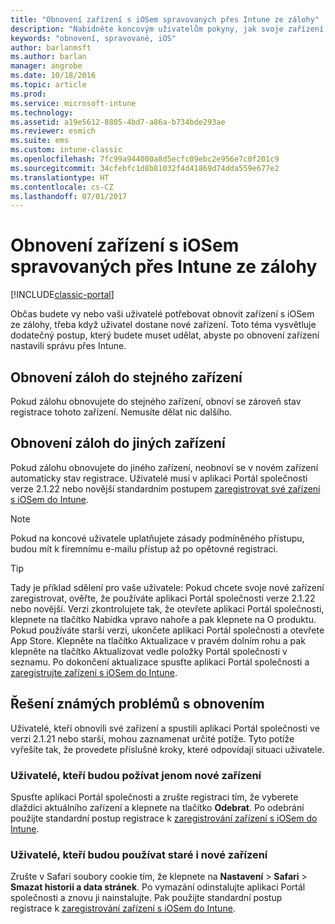 ```yaml
---
title: "Obnovení zařízení s iOSem spravovaných přes Intune ze zálohy"
description: "Nabídněte koncovým uživatelům pokyny, jak svoje zařízení po obnovení ze zálohy znovu zaregistrují."
keywords: "obnovení, spravované, iOS"
author: barlanmsft
ms.author: barlan
manager: angrobe
ms.date: 10/18/2016
ms.topic: article
ms.prod: 
ms.service: microsoft-intune
ms.technology: 
ms.assetid: a19e5612-8805-4bd7-a86a-b734bde293ae
ms.reviewer: esmich
ms.suite: ems
ms.custom: intune-classic
ms.openlocfilehash: 7fc99a944000a8d5ecfc09ebc2e956e7c0f201c9
ms.sourcegitcommit: 34cfebfc1d8b81032f4d41869d74dda559e677e2
ms.translationtype: HT
ms.contentlocale: cs-CZ
ms.lasthandoff: 07/01/2017
---
```

# <a name="restore-intune-managed-ios-devices-from-backup"></a>Obnovení zařízení s iOSem spravovaných přes Intune ze zálohy

[!INCLUDE[classic-portal](../includes/classic-portal.md)]

Občas budete vy nebo vaši uživatelé potřebovat obnovit zařízení s iOSem ze zálohy, třeba když uživatel dostane nové zařízení. Toto téma vysvětluje dodatečný postup, který budete muset udělat, abyste po obnovení zařízení nastavili správu přes Intune.

## <a name="restoring-backups-onto-the-same-device"></a>Obnovení záloh do stejného zařízení

Pokud zálohu obnovujete do stejného zařízení, obnoví se zároveň stav registrace tohoto zařízení. Nemusíte dělat nic dalšího.

## <a name="restoring-backups-onto-different-devices"></a>Obnovení záloh do jiných zařízení

Pokud zálohu obnovujete do jiného zařízení, neobnoví se v novém zařízení automaticky stav registrace. Uživatelé musí v aplikaci Portál společnosti verze 2.1.22 nebo novější standardním postupem [zaregistrovat své zařízení s iOSem do Intune](/intune-user-help/enroll-your-device-in-intune-ios).

> [!NOTE]
> Pokud na koncové uživatele uplatňujete zásady podmíněného přístupu, budou mít k firemnímu e-mailu přístup až po opětovné registraci.

> [!TIP]
> Tady je příklad sdělení pro vaše uživatele: Pokud chcete svoje nové zařízení zaregistrovat, ověřte, že používáte aplikaci Portál společnosti verze 2.1.22 nebo novější. Verzi zkontrolujete tak, že otevřete aplikaci Portál společnosti, klepnete na tlačítko Nabídka vpravo nahoře a pak klepnete na O produktu. Pokud používáte starší verzi, ukončete aplikaci Portál společnosti a otevřete App Store. Klepněte na tlačítko Aktualizace v pravém dolním rohu a pak klepněte na tlačítko Aktualizovat vedle položky Portál společnosti v seznamu. Po dokončení aktualizace spusťte aplikaci Portál společnosti a [zaregistrujte zařízení s iOSem do Intune](/intune-user-help/enroll-your-device-in-intune-ios).

## <a name="resolving-known-issues-with-restores"></a>Řešení známých problémů s obnovením

Uživatelé, kteří obnovili své zařízení a spustili aplikaci Portál společnosti ve verzi 2.1.21 nebo starší, mohou zaznamenat určité potíže. Tyto potíže vyřešíte tak, že provedete příslušné kroky, které odpovídají situaci uživatele.

### <a name="for-users-who-will-only-use-their-new-device"></a>Uživatelé, kteří budou požívat jenom nové zařízení
Spusťte aplikaci Portál společnosti a zrušte registraci tím, že vyberete dlaždici aktuálního zařízení a klepnete na tlačítko __Odebrat__. Po odebrání použijte standardní postup registrace k [zaregistrování zařízení s iOSem do Intune](/intune-user-help/enroll-your-device-in-intune-ios).

### <a name="for-users-who-will-use-both-their-old-and-new-devices"></a>Uživatelé, kteří budou používat staré i nové zařízení
Zrušte v Safari soubory cookie tím, že klepnete na __Nastavení__ > __Safari__ > __Smazat historii a data stránek__. Po vymazání odinstalujte aplikaci Portál společnosti a znovu ji nainstalujte. Pak použijte standardní postup registrace k [zaregistrování zařízení s iOSem do Intune](/intune-user-help/enroll-your-device-in-intune-ios).

